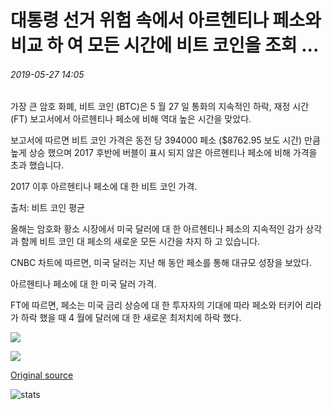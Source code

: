 # 대통령 선거 위험 속에서 아르헨티나 페소와 비교 하 여 모든 시간에 비트 코인을 조회 ...

###### 2019-05-27 14:05

가장 큰 암호 화폐, 비트 코인 (BTC)은 5 월 27 일 통화의 지속적인 하락, 재정 시간 (FT) 보고서에서 아르헨티나 페소에 비해 역대 높은 시간을 맞았다.

보고서에 따르면 비트 코인 가격은 동전 당 394000 페소 ($8762.95 보도 시간) 만큼 높게 상승 했으며 2017 후반에 버블이 표시 되지 않은 아르헨티나 페소에 비해 가격을 초과 했습니다.

2017 이후 아르헨티나 페소에 대 한 비트 코인 가격.

출처: 비트 코인 평균

올해는 암호화 황소 시장에서 미국 달러에 대 한 아르헨티나 페소의 지속적인 감가 상각과 함께 비트 코인 대 페소의 새로운 모든 시간을 차지 하 고 있습니다.

CNBC 차트에 따르면, 미국 달러는 지난 해 동안 페소를 통해 대규모 성장을 보았다.

아르헨티나 페소에 대 한 미국 달러 가격.

FT에 따르면, 페소는 미국 금리 상승에 대 한 투자자의 기대에 따라 페소와 터키어 리라가 하락 했을 때 4 월에 달러에 대 한 새로운 최저치에 하락 했다.

![](https://s3.cointelegraph.com/storage/uploads/view/1f318e677ae09e02441e668e7b82e0a1.png)

![](https://s3.cointelegraph.com/storage/uploads/view/1ec62b73f97ee6f0f5d75cc7071ebd42.png)

[Original source](https://cointelegraph.com/news/bitcoin-hits-all-time-high-versus-argentine-peso-amid-presidential-election-risks)

![stats](https://c.statcounter.com/11760860/0/a89fa40b/1/ "stats")